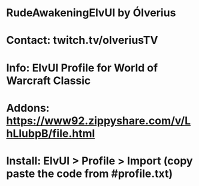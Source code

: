 # RudeAwakeningElvUI by Ólverius
# Contact: twitch.tv/olveriusTV 
# Info: ElvUI Profile for World of Warcraft Classic
# Addons: https://www92.zippyshare.com/v/LhLlubpB/file.html
# Install: ElvUI > Profile > Import (copy paste the code from #profile.txt)
